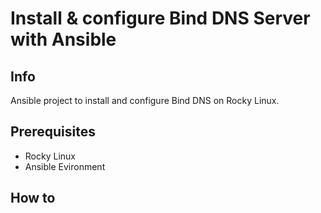 # Install & configure Bind DNS Server with Ansible

## Info
Ansible project to install and configure Bind DNS on Rocky Linux.

## Prerequisites
* Rocky Linux
* Ansible Evironment

## How to

